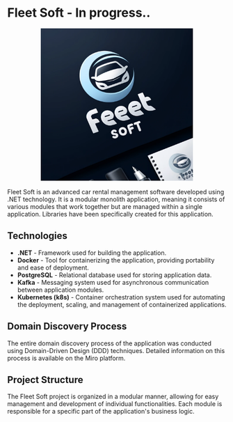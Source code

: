 # Fleet Soft - In progress..
<p align="center">
  <img src="logo.png" alt="Fleet Soft Logo" width="350"/>
</p>

Fleet Soft is an advanced car rental management software developed using .NET technology. It is a modular monolith application, meaning it consists of various modules that work together but are managed within a single application. Libraries have been specifically created for this application.

## Technologies

- **.NET** - Framework used for building the application.
- **Docker** - Tool for containerizing the application, providing portability and ease of deployment.
- **PostgreSQL** - Relational database used for storing application data.
- **Kafka** - Messaging system used for asynchronous communication between application modules.
- **Kubernetes (k8s)** - Container orchestration system used for automating the deployment, scaling, and management of containerized applications.


## Domain Discovery Process

The entire domain discovery process of the application was conducted using Domain-Driven Design (DDD) techniques. Detailed information on this process is available on the Miro platform.

## Project Structure

The Fleet Soft project is organized in a modular manner, allowing for easy management and development of individual functionalities. Each module is responsible for a specific part of the application's business logic.

